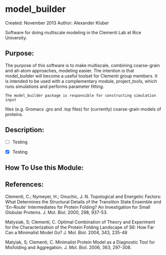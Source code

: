 
model_builder
=============
Created: November 2013
Author: Alexander Kluber

Software for doing multiscale modeling in the Clementi Lab at Rice University. 

Purpose:
--------
The purpose of this software is to make multiscale, combining coarse-grain
and all-atom approaches, modeling easier. The intention is that model_builder
will become a useful toolset for Clementi group members. It is intended to be
used with a complementary module, project_tools, which runs simulations and
performs parameter fitting. 

    The model_builder package is responsible for constructing simulation input
files (e.g. Gromacs .gro and .top files) for (currently) coarse-grain models
of proteins.


Description:
------------

- [ ] Testing
- [x] Testing


How To Use this Module:
-----------------------

References:
-----------
Clementi, C.; Nymeyer, H.; Onuchic, J. N.  Topological and Energetic
Factors: What Determines the Structural Details of the Transition State
Ensemble and 'En-Route' Intermediates for Protein Folding? An Investigation
for Small Globular Proteins. J. Mol. Biol. 2000, 298, 937-53.

Matysiak, S; Clementi, C. Optimal Combination of Theory and Experiment for
the Characterization of the Protein Folding Landscape of S6: How Far Can a
Minimalist Model Go?  J. Mol. Biol. 2004, 343, 235-48

Matyiak, S; Clementi, C. Minimalist Protein Model as a Diagnostic Tool for
Misfolding and Aggregation. J. Mol. Biol.  2006, 363, 297-308.
